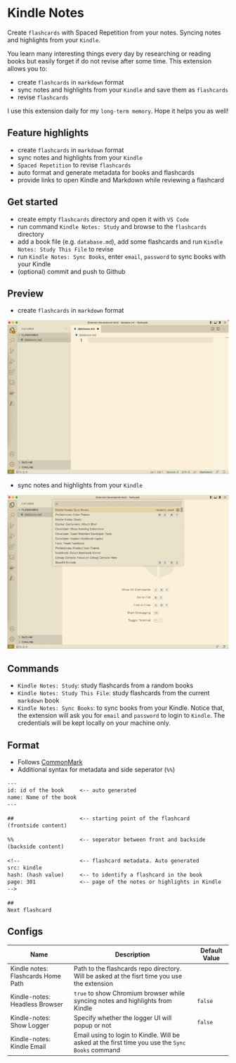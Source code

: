 # Kindle Notes

Create `flashcards` with Spaced Repetition from your notes. Syncing notes and highlights from your `Kindle`.

You learn many interesting things every day by researching or reading books but easily forget if do not revise after some time. This extension allows you to:
- create `flashcards` in `markdown` format
- sync notes and highlights from your `Kindle` and save them as `flashcards`
- revise `flashcards`

I use this extension daily for my `long-term memory`. Hope it helps you as well!

## Feature highlights

- create `flashcards` in `markdown` format
- sync notes and highlights from your `Kindle`
- `Spaced Repetition` to revise `flashcards`
- auto format and generate metadata for books and flashcards
- provide links to open Kindle and Markdown while reviewing a flashcard

## Get started

- create empty `flashcards` directory and open it with `VS Code`
- run command `Kindle Notes: Study` and browse to the `flashcards` directory
- add a book file (e.g. `database.md`), add some flashcards and run `Kindle Notes: Study This File` to revise
- run `Kindle Notes: Sync Books`, enter `email`, `password` to sync books with your Kindle
- (optional) commit and push to Github

## Preview

- create `flashcards` in `markdown` format

![](docs/create-flashcard.gif)

- sync notes and highlights from your `Kindle`

![](docs/sync-w-kindle.gif)

## Commands

- `Kindle Notes: Study`: study flashcards from a random books
- `Kindle Notes: Study This File`: study flashcards from the current `markdown` book
- `Kindle Notes: Sync Books`: to sync books from your Kindle. Notice that, the extension will ask you for `email` and `password` to login to `Kindle`. The credentials will be kept locally on your machine only.

## Format

- Follows [CommonMark](https://commonmark.org/)
- Additional syntax for metadata and side seperator (`%%`)

```
---
id: id of the book     <-- auto generated
name: Name of the book
---

##                     <-- starting point of the flashcard
(frontside content)

%%                     <-- seperator between front and backside
(backside content)

<!--                   <-- flashcard metadata. Auto generated
src: kindle
hash: (hash value)     <-- to identify a flashcard in the book
page: 301              <-- page of the notes or highlights in Kindle
-->

##
Next flashcard
```

## Configs

| Name | Description | Default Value |
| ---- | ----------- | ------------- |
| Kindle notes: Flashcards Home Path | Path to the flashcards repo directory. Will be asked at the fisrt time you use the extension | |
| Kindle-notes: Headless Browser | `true` to show Chromium browser while syncing notes and highlights from Kindle | `false` |
| Kindle-notes: Show Logger | Specify whether the logger UI will popup or not | `false` |
| Kindle-notes: Kindle Email | Email using to login to Kindle. Will be asked at the first time you use the `Sync Books` command | |
